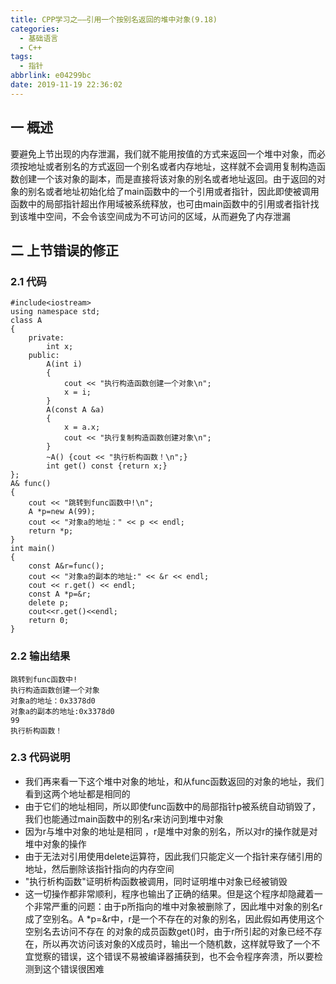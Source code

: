 ```yaml
---
title: CPP学习之——引用一个按别名返回的堆中对象(9.18)
categories:
  - 基础语言
  - C++
tags:
  - 指针
abbrlink: e04299bc
date: 2019-11-19 22:36:02
---
```

## 一 概述

要避免上节出现的内存泄漏，我们就不能用按值的方式来返回一个堆中对象，而必须按地址或者别名的方式返回一个别名或者内存地址，这样就不会调用复制构造函数创建一个该对象的副本，而是直接将该对象的别名或者地址返回。<!--more-->由于返回的对象的别名或者地址初始化给了main函数中的一个引用或者指针，因此即使被调用函数中的局部指针超出作用域被系统释放，也可由main函数中的引用或者指针找到该堆中空间，不会令该空间成为不可访问的区域，从而避免了内存泄漏  

## 二 上节错误的修正

### 2.1 代码

```
#include<iostream>
using namespace std;
class A 
{
	private:
		int x;
	public:
		A(int i) 
		{
			cout << "执行构造函数创建一个对象\n";
			x = i;
		}
		A(const A &a) 
		{
			x = a.x;
			cout << "执行复制构造函数创建对象\n";
		}
		~A() {cout << "执行析构函数！\n";}
		int get() const {return x;}
};
A& func() 
{
	cout << "跳转到func函数中!\n";
	A *p=new A(99);
	cout << "对象a的地址：" << p << endl;
	return *p;
}
int main() 
{
	const A&r=func();
	cout << "对象a的副本的地址:" << &r << endl;
	cout << r.get() << endl;
	const A *p=&r;
	delete p;
	cout<<r.get()<<endl;
	return 0;
}
```

### 2.2 输出结果

```
跳转到func函数中!
执行构造函数创建一个对象
对象a的地址：0x3378d0
对象a的副本的地址:0x3378d0
99
执行析构函数！
```

### 2.3 代码说明

* 我们再来看一下这个堆中对象的地址，和从func函数返回的对象的地址，我们看到这两个地址都是相同的
* 由于它们的地址相同，所以即使func函数中的局部指针p被系统自动销毁了，我们也能通过main函数中的别名r来访问到堆中对象
* 因为r与堆中对象的地址是相同 ，r是堆中对象的别名，所以对r的操作就是对堆中对象的操作
* 由于无法对引用使用delete运算符，因此我们只能定义一个指针来存储引用的地址，然后删除该指针指向的内存空间
* "执行析构函数"证明析构函数被调用，同时证明堆中对象已经被销毁
* 这一切操作都非常顺利，程序也输出了正确的结果。但是这个程序却隐藏着一个非常严重的问题：由于p所指向的堆中对象被删除了，因此堆中对象的别名r成了空别名。A *p=&r中，r是一个不存在的对象的别名，因此假如再使用这个空别名去访问不存在 的对象的成员函数get()时，由于r所引起的对象已经不存在，所以再次访问该对象的X成员时，输出一个随机数，这样就导致了一个不宜觉察的错误，这个错误不易被编译器捕获到，也不会令程序奔溃，所以要检测到这个错误很困难